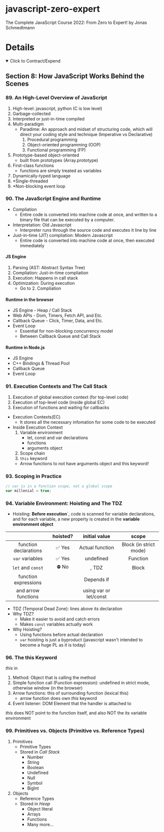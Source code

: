 # javascript-zero-expert

The Complete JavaScript Course 2022: From Zero to Expert! by Jonas Schmedtmann

# Details

<details open> 
  <summary>Click to Contract/Expend</summary>

## Section 8: How JavaScript Works Behind the Scenes

### 89. An High-Level Overview of JavaScript

1. High-level: javascript, python (C is low level)
2. Garbage-collected
3. Interpreted or just-in-time compiled
4. Multi-paradigm
   - Paradime: An approach and midset of structuring code, which will direct your coding style and technique (Imperative vs Declarative)
     1. Procedural programming
     2. Object-oriented programming (OOP)
     3. Functional programming (FP)
5. Prototype-based object-oriented
   - built from prototypes (Array.prototype)
6. First-class functions
   - functions are simply treated as variables
7. Dynamically-typed language
8. \*Single-threaded
9. \*Non-blocking event loop

### 90. The JavaScript Engine and Runtime

- Compliation
  - Entire code is converted into machine code at once, and written to a binary file that can be executed by a computer.
- Interpretation: Old Javascript
  - Interpreter runs through the source code and executes it line by line
- Just-in-time (JIT) compliation: Modern Javascript
  - Entire code is converted into machine code at once, then executed immediately

#### JS Engine

1. Parsing (AST: Abstract Syntax Tree)
2. Compliation: Just-in-time compliation
3. Execution: Happens in call stack
4. Optimization: During execution
   - Go to 2. Compliation

#### Runtime in the browser

- JS Engine - Heap / Call Stack
- Web APIs - Dom, Timers, Fetch API, and Etc.
- Callback Queue - Click, Timer, Data, and Etc.
- Event Loop
  - Essential for non-blocking concurrency model
  - Between Callback Queue and Call Stack

#### Runtime in Node.js

- JS Engine
- C++ Bindings & Thread Pool
- Callback Queue
- Event Loop

### 91. Execution Contexts and The Call Stack

1. Execution of global execution context (for top-level code)
2. Execution of top-level code (inside global EC)
3. Execution of functions and waiting for callbacks

- Execution Contexts(EC)
  - It stores all the necessary infomation for some code to be executed
- Inside Execution Context
  1. Variable environment
     - let, const and var declarations
     - functions
     - arguments object
  2. Scope chain
  3. `this` keyword
  - Arrow functions to not have arguments object and this keyword!

### 93. Scoping in Practice

```js
// var is in a function scope, not a global scope
var millenial = true;
```

### 94. Variable Environment: Hoisting and The TDZ

- Hoisting: **Before execution**`, code is scanned for variable declarations, and for each variable, a new property is created in the **variable environment object**

|                       | hoisted? |     initial value      |         scope          |
| :-------------------: | :------: | :--------------------: | :--------------------: |
| function declarations |  ✅ Yes  |    Actual function     | Block (in strict mode) |
|    `var` variables    |  ✅ Yes  |       undefined        |        Function        |
|   `let` and `const`   |  ⛔️ No  |  <uninitialized>, TDZ  |         Block          |
| function expressions  |          |       Depends if       |                        |
|  and arrow functions  |          | using var or let/const |                        |

- TDZ (Temporal Dead Zone): lines above its declaration
- Why TDZ?
  - Make it easier to avoid and catch errors
  - Makes `const` variables actually work
- Why Hoisting?
  - Using functions before actual declaration
  - `var` hoisting is just a byproduct (javascript wasn't intended to become a huge PL as it is today)

### 96. The this Keyword

_this_ in

1. Method: Object that is calling the method
2. Simple function call (Function expression): undefined in strict mode, otherwise window (in the browser)
3. Arrow functions: this of surrounding function (lexical this)
   - arrow function does own _this_ keyword
4. Event listener: DOM Element that the handler is attached to

_this_ does NOT point to the function itself, and also NOT the its variable environment

### 99. Primitives vs. Objects (Primitive vs. Reference Types)

1. Primitives
   - Primitive Types
   - Stored in _Call Stack_
     - Number
     - String
     - Boolean
     - Undefined
     - Null
     - Symbol
     - BigInt
2. Objects
   - Reference Types
   - Stored in _Heap_
     - Object literal
     - Arrays
     - Functions
     - Many more...

</details>

